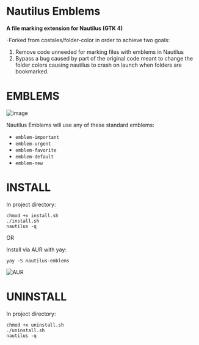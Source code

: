 # Nautilus Emblems

**A file marking extension for Nautilus (GTK 4)**  

-Forked from costales/folder-color in order to achieve two goals:
 1. Remove code unneeded for marking files with emblems in Nautilus
 2. Bypass a bug caused by part of the original code meant to change the folder colors causing nautilus to crash on launch when folders are bookmarked.

# EMBLEMS 

![image](https://github.com/0ddfactory/nautilus-emblems/assets/25939455/4e59af49-d1da-4c27-a927-bb358ad84884)

Nautilus Emblems will use any of these standard emblems:

 * `emblem-important`
 * `emblem-urgent`
 * `emblem-favorite`
 * `emblem-default`
 * `emblem-new`

# INSTALL

In project directory:
```
chmod +x install.sh
./install.sh
nautilus -q
```
OR

Install via AUR with yay:
```
yay -S nautilus-emblems
```
![AUR](https://github.com/0ddfactory/nautilus-emblems/assets/25939455/525429ce-ce99-4f13-84b6-4ccb57c7b197)


# UNINSTALL

In project directory:
```
chmod +x uninstall.sh
./uninstall.sh
nautilus -q
```
